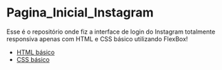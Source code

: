 # Pagina_Inicial_Instagram

Esse é o repositório onde fiz a interface de login do Instagram totalmente responsiva apenas com HTML e CSS básico utilizando FlexBox!

* [HTML básico](https://www.w3schools.com/html/)
* [CSS básico](https://developer.mozilla.org/pt-BR/docs/Web/CSS)
